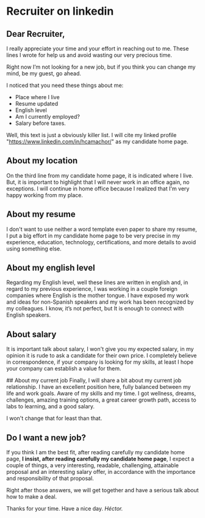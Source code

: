 # Recruiter on linkedin

## Dear Recruiter,

I really appreciate your time and your effort in reaching out to me. These lines I wrote for help us and avoid wasting our very precious time. 

Right now I’m not looking for a new job, but if you think you can change my mind, be my guest, go ahead.

I noticed that you need these things about me:
- Place where I live
- Resume updated
- English level
- Am I currently employed?
- Salary before taxes.

Well, this text is just a obviously killer list. I will cite my linked profile "https://www.linkedin.com/in/hcamachor/" as my candidate home page.

## About my location
On the third line from my candidate home page, it is indicated where I live. But, it is important to highlight that I will never work in an office again, no exceptions. I will continue in home office because I realized that I'm very happy working from my place.

## About my resume
I don't want to use neither a word template even paper to share my resume, I put a big effort in my candidate home page to be very precise in my experience, education, technology, certifications, and more details to avoid using something else.

## About my english level
Regarding my English level, well these lines are written in english and, in regard to my previous experience, I was working in a couple foreign companies where English is the mother tongue. I have exposed my work and ideas for non-Spanish speakers and my work has been recognized by my colleagues. I know, it’s not perfect, but It is enough to connect with English speakers.

## About salary
It is important talk about salary, I won't give you my expected salary, in my opinion it is rude to ask a candidate for their own price. I completely believe in correspondence, if your company is looking for my skills, at least I hope your company can establish a value for them.

## About my current job
Finally, I will share a bit about my current job relationship. I have an excellent position here, fully balanced between my life and work goals. Aware of my skills and my time. I got wellness, dreams, challenges, amazing training options, a great career growth path, access to labs to learning,  and a good salary.

I won't change that for least than that. 

## Do I want a new job?
If you think I am the best fit, after reading carefully my candidate home page, **I insist, after reading carefully my candidate home page**, I expect a couple of things, a very interesting, readable, challenging, attainable proposal and an interesting salary offer, in accordance with the importance and responsibility of that proposal.

Right after those answers, we will get together and have a serious talk about how to make a deal.

Thanks for your time. Have a nice day.
_Héctor._

